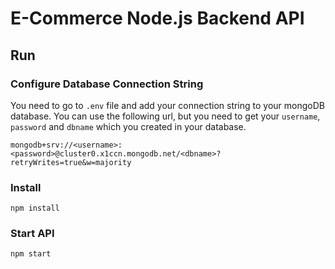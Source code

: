 # E-Commerce Node.js Backend API

## Run

### Configure Database Connection String
You need to go to `.env` file and add your connection string to your mongoDB database.
You can use the following url, but you need to get your `username`, `password` and `dbname` which you created in your database.

```
mongodb+srv://<username>:<password>@cluster0.x1ccn.mongodb.net/<dbname>?retryWrites=true&w=majority
```


### Install

```
npm install
```

### Start API

```
npm start
```
